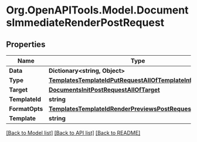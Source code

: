 # Org.OpenAPITools.Model.DocumentsImmediateRenderPostRequest

## Properties

Name | Type | Description | Notes
------------ | ------------- | ------------- | -------------
**Data** | **Dictionary&lt;string, Object&gt;** |  | 
**Type** | [**TemplatesTemplateIdPutRequestAllOfTemplateInfoType**](TemplatesTemplateIdPutRequestAllOfTemplateInfoType.md) |  | 
**Target** | [**DocumentsInitPostRequestAllOfTarget**](DocumentsInitPostRequestAllOfTarget.md) |  | 
**TemplateId** | **string** |  | [optional] 
**FormatOpts** | [**TemplatesTemplateIdRenderPreviewsPostRequestFormatOpts**](TemplatesTemplateIdRenderPreviewsPostRequestFormatOpts.md) |  | [optional] 
**Template** | **string** |  | [optional] 

[[Back to Model list]](../../README.md#documentation-for-models) [[Back to API list]](../../README.md#documentation-for-api-endpoints) [[Back to README]](../../README.md)

